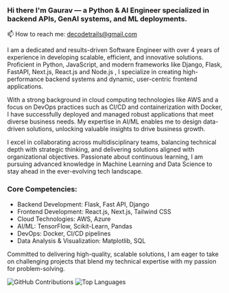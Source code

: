 ### Hi there I'm Gaurav — a Python & AI Engineer specialized in backend APIs, GenAI systems, and ML deployments.

📫 How to reach me: decodetrails@gmail.com

I am a dedicated and results-driven Software Engineer with over 4 years of experience in developing scalable, efficient, and innovative solutions. Proficient in Python, JavaScript, and modern frameworks like Django, Flask, FastAPI, Next.js, React.js and Node.js , I specialize in creating high-performance backend systems and dynamic, user-centric frontend applications.

With a strong background in cloud computing technologies like AWS and a focus on DevOps practices such as CI/CD and containerization with Docker, I have successfully deployed and managed robust applications that meet diverse business needs. My expertise in AI/ML enables me to design data-driven solutions, unlocking valuable insights to drive business growth.

I excel in collaborating across multidisciplinary teams, balancing technical depth with strategic thinking, and delivering solutions aligned with organizational objectives. Passionate about continuous learning, I am pursuing advanced knowledge in Machine Learning and Data Science to stay ahead in the ever-evolving tech landscape.

### Core Competencies:
- Backend Development: Flask, Fast API, Django 
- Frontend Development: React.js, Next.js, Tailwind CSS
- Cloud Technologies: AWS, Azure
- AI/ML: TensorFlow, Scikit-Learn, Pandas
- DevOps: Docker, CI/CD pipelines
- Data Analysis & Visualization: Matplotlib, SQL

Committed to delivering high-quality, scalable solutions, I am eager to take on challenging projects that blend my technical expertise with my passion for problem-solving.


![GitHub Contributions](https://github-readme-streak-stats.herokuapp.com/?user=gauravupreti0&theme=transparent&layout=compact)
![Top Languages](https://github-readme-stats.vercel.app/api/top-langs/?username=gauravupreti0&theme=transparent)

